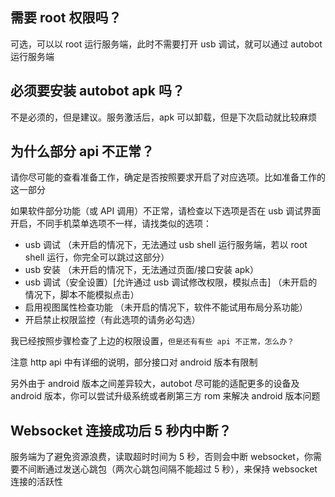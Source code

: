 ## 需要 root 权限吗？

可选，可以以 root 运行服务端，此时不需要打开 usb 调试，就可以通过 autobot 运行服务端

## 必须要安装 autobot apk 吗？

不是必须的，但是建议。服务激活后，apk 可以卸载，但是下次启动就比较麻烦

## 为什么部分 api 不正常？

请你尽可能的查看准备工作，确定是否按照要求开启了对应选项。比如准备工作的这一部分

如果软件部分功能（或 API 调用）不正常，请检查以下选项是否在 usb 调试界面开启，不同手机菜单选项不一样，请找类似的选项：

- usb 调试 （未开启的情况下，无法通过 usb shell 运行服务端，若以 root shell 运行，你完全可以跳过这部分）
- usb 安装 （未开启的情况下，无法通过页面/接口安装 apk）
- usb 调试（安全设置）[允许通过 usb 调试修改权限，模拟点击] （未开启的情况下，脚本不能模拟点击）
- 启用视图属性检查功能 （未开启的情况下，软件不能试用布局分系功能）
- 开启禁止权限监控（有此选项的请务必勾选）

我已经按照步骤检查了上边的权限设置，`但是还有有些 api 不正常，怎么办？`

注意 http api 中有详细的说明，部分接口对 android 版本有限制

另外由于 android 版本之间差异较大，autobot 尽可能的适配更多的设备及 android 版本，你可以尝试升级系统或者刷第三方 rom 来解决 android 版本问题

## Websocket 连接成功后 5 秒内中断？

服务端为了避免资源浪费，读取超时时间为 5 秒，否则会中断 websocket，你需要不间断通过发送心跳包（两次心跳包间隔不能超过 5 秒），来保持 websocket 连接的活跃性
